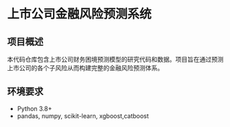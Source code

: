 # 上市公司金融风险预测系统

## 项目概述
本代码仓库包含上市公司财务困境预测模型的研究代码和数据。项目旨在通过预测上市公司的各个子风险从而构建完整的金融风险预测体系。

## 环境要求
- Python 3.8+
- pandas, numpy, scikit-learn, xgboost,catboost
